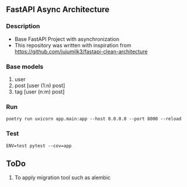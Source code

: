 ## FastAPI Async Architecture

### Description
 - Base FastAPI Project with asynchronization
 - This repository was written with inspiration from https://github.com/jujumilk3/fastapi-clean-architecture

### Base models
1. user
2. post [user (1:n) post]
3. tag [user (n:m) post]

### Run
```
poetry run uvicorn app.main:app --host 0.0.0.0 --port 8000 --reload
```

### Test
```
ENV=test pytest --cov=app 
```
## ToDo
1. To apply migration tool such as alembic
